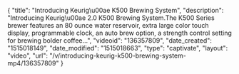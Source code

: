 {
    "title": "Introducing Keurig\u00ae K500 Brewing System",
    "description": "Introducing Keurig\u00ae 2.0 K500 Brewing System.The K500 Series brewer features an 80 ounce water reservoir, extra large color touch display, programmable clock, an auto brew option,  a strength control setting for brewing bolder coffee...",
    "videoid": "136357809",
    "date_created": "1515018149",
    "date_modified": "1515018663",
    "type": "captivate",
    "layout": "video",
    "url": "\/v\/introducing-keurig-k500-brewing-system-mp4\/136357809"
}